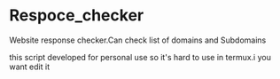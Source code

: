 # Respoce_checker
Website response checker.Can check list of domains and Subdomains

this script developed for personal use so it's hard to use in termux.i you want 
edit it
